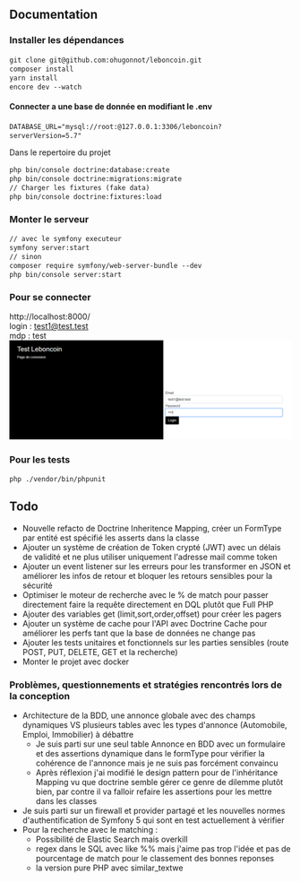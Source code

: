 ## Documentation

### Installer les dépendances
```shell
git clone git@github.com:ohugonnot/leboncoin.git
composer install
yarn install
encore dev --watch
```

#### Connecter a une base de donnée en modifiant le .env
```dotenv
DATABASE_URL="mysql://root:@127.0.0.1:3306/leboncoin?serverVersion=5.7"
```
Dans le repertoire du projet
```shell
php bin/console doctrine:database:create
php bin/console doctrine:migrations:migrate
// Charger les fixtures (fake data)
php bin/console doctrine:fixtures:load
```

### Monter le serveur
```shell
// avec le symfony executeur
symfony server:start
// sinon
composer require symfony/web-server-bundle --dev
php bin/console server:start
```

### Pour se connecter
http://localhost:8000/      
login : test1@test.test      
mdp : test
![img.png](public/img.png)

### Pour les tests
```shell
php ./vendor/bin/phpunit
```

## Todo
- Nouvelle refacto de Doctrine Inheritence Mapping, créer un FormType par entité est spécifié les asserts dans la classe
- Ajouter un système de création de Token crypté (JWT) avec un délais de validité et ne plus utiliser uniquement l'adresse mail comme token
- Ajouter un event listener sur les erreurs pour les transformer en JSON et améliorer les infos de retour et bloquer les retours sensibles pour la sécurité
- Optimiser le moteur de recherche avec le % de match pour passer directement faire la requête directement en DQL plutôt que Full PHP
- Ajouter des variables get (limit,sort,order,offset) pour créer les pagers
- Ajouter un système de cache pour l'API avec Doctrine Cache pour améliorer les perfs tant que la base de données ne change pas
- Ajouter les tests unitaires et fonctionnels sur les parties sensibles (route POST, PUT, DELETE, GET et la recherche)
- Monter le projet avec docker


### Problèmes, questionnements et stratégies rencontrés lors de la conception
- Architecture de la BDD, une annonce globale avec des champs dynamiques VS plusieurs tables avec les types d'annonce (Automobile, Emploi, Immobilier) à débattre
  - Je suis parti sur une seul table Annonce en BDD avec un formulaire et des assertions dynamique dans le formType pour vérifier la cohérence de l'annonce mais je ne suis pas forcément convaincu
  - Après réflexion j'ai modifié le design pattern pour de l'inhéritance Mapping vu que doctrine semble gérer ce genre de dilemme plutôt bien, par contre il va falloir refaire les assertions pour les mettre dans les classes
- Je suis parti sur un firewall et provider partagé et les nouvelles normes d'authentification de Symfony 5 qui sont en test actuellement à vérifier
- Pour la recherche avec le matching :
  - Possibilité de Elastic Search mais overkill 
  - regex dans le SQL avec like %% mais j'aime pas trop l'idée et pas de pourcentage de match pour le classement des bonnes reponses
  - la version pure PHP avec similar_textwe
